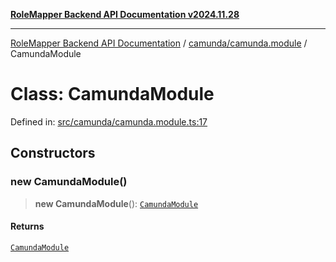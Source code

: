 [**RoleMapper Backend API Documentation v2024.11.28**](../../../README.md)

***

[RoleMapper Backend API Documentation](../../../modules.md) / [camunda/camunda.module](../README.md) / CamundaModule

# Class: CamundaModule

Defined in: [src/camunda/camunda.module.ts:17](https://github.com/FlowCraft-AG/RoleMapper/blob/ac5d66f12f967d3e6cc401aba4d232c3d8d25cca/backend/src/camunda/camunda.module.ts#L17)

## Constructors

### new CamundaModule()

> **new CamundaModule**(): [`CamundaModule`](CamundaModule.md)

#### Returns

[`CamundaModule`](CamundaModule.md)
